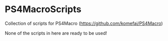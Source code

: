 # PS4MacroScripts
Collection of scripts for PS4Macro
(https://github.com/komefai/PS4Macro)

None of the scripts in here are ready to be used!
